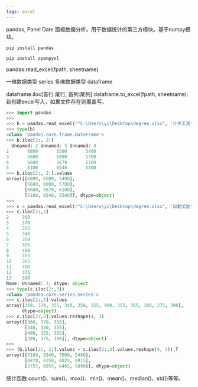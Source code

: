 ```yaml
---
tags: excel
---
```


pandas, Panel Date 面板数据分析。用于数据统计的第三方模块。基于numpy模块。
```
pip install pandas

pip install openpyxl
```

pandas.read_excel(fpath, sheetname)

一维数据类型 series
多维数据类型 dataframe

dataframe.iloc\[首行:尾行, 首列:尾列\]
dataframe.to_excel(fpath, sheetname): 新创建excel写入，如果文件存在则覆盖写。

```Python
>>> import pandas
>>> 
>>> b = pandas.read_excel(r"C:\Users\yi\Desktop\degree.xlsx", '计件工资')
>>> type(b)
<class 'pandas.core.frame.DataFrame'>
>>> b.iloc[2:, 2:]
  Unnamed: 2 Unnamed: 3 Unnamed: 4
2       6800       6500       5400
3       5600       6000       5700
4       6600       5670       6100
5       5100       6540       5500
>>> b.iloc[2:, 2:].values
array([[6800, 6500, 5400],
       [5600, 6000, 5700],
       [6600, 5670, 6100],
       [5100, 6540, 5500]], dtype=object)
>>> 
>>> c = pandas.read_excel(r"C:\Users\yi\Desktop\degree.xlsx", '出勤奖励')
>>> c.iloc[2:,3]
2     360
3     370
4     355
5     340
6     350
7     355
8     400
9     355
10    365
11    380
12    375
13    390
Name: Unnamed: 3, dtype: object
>>> type(c.iloc[2:,3])
<class 'pandas.core.series.Series'>
>>> c.iloc[2:,3].values
array([360, 370, 355, 340, 350, 355, 400, 355, 365, 380, 375, 390],
      dtype=object)
>>> c.iloc[2:,3].values.reshape(4, 3)
array([[360, 370, 355],
       [340, 350, 355],
       [400, 355, 365],
       [380, 375, 390]], dtype=object)
>>> 
>>> (b.iloc[2:, 2:].values + c.iloc[2:,3].values.reshape(4, 3)).T
array([[7160, 5940, 7000, 5480],
       [6870, 6350, 6025, 6915],
       [5755, 6055, 6465, 5890]], dtype=object)
```

统计函数
count()、sum()、max()、min()、mean()、median()、std()等等。